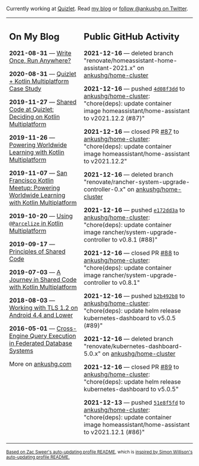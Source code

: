 Currently working at [Quizlet](https://quizlet.com/). Read [my blog](https://ankushg.com/) or [follow @ankushg on Twitter](https://twitter.com/ankushg).

<table><tr><td valign="top" width="40%">

## On My Blog
<!-- blog starts -->
**2021-08-31** — [Write Once, Run Anywhere?](https://ankushg.com/posts/write-once-run-anywhere-increment/)

**2020-08-31** — [Quizlet + Kotlin Multiplatform Case Study](https://ankushg.com/posts/quizlet-kotlin-multiplatform-case-study/)

**2019-11-27** — [Shared Code at Quizlet: Deciding on Kotlin Multiplatform](https://ankushg.com/posts/shared-code-kotlin-multiplatform/)

**2019-11-26** — [Powering Worldwide Learning with Kotlin Multiplatform](https://ankushg.com/speaking/droidcon-sf-2019)

**2019-11-07** — [San Francisco Kotlin Meetup: Powering Worldwide Learning with Kotlin Multiplatform](https://ankushg.com/speaking/sf-kotlin-meetup-2019)

**2019-10-20** — [Using `@Parcelize` in Kotlin Multiplatform](https://ankushg.com/posts/multiplatform-parcelize/)

**2019-09-17** — [Principles of Shared Code](https://ankushg.com/speaking/denver-startup-week-2019)

**2019-07-03** — [A Journey in Shared Code with Kotlin Multiplatform](https://ankushg.com/speaking/droidcon-berlin-2019)

**2018-08-03** — [Working with TLS 1.2 on Android 4.4 and Lower](https://ankushg.com/posts/tls-1.2-on-android/)

**2016-05-01** — [Cross-Engine Query Execution in Federated Database Systems](https://ankushg.com/projects/thesis)
<!-- blog ends -->
More on [ankushg.com](https://ankushg.com/)
</td><td valign="top" width="60%">

## Public GitHub Activity
<!-- githubActivity starts -->
**2021-12-16** — deleted branch "renovate/homeassistant-home-assistant-2021.x" on [ankushg/home-cluster](https://api.github.com/repos/ankushg/home-cluster)

**2021-12-16** — pushed [`4d08f3dd`](https://github.com/ankushg/home-cluster/commit/4d08f3ddf213ceac8f59eec2463a6eec902d2a9c) to [ankushg/home-cluster](https://api.github.com/repos/ankushg/home-cluster): "chore(deps): update container image homeassistant/home-assistant to v2021.12.2 (#87)"

**2021-12-16** — closed PR [#87](https://github.com/ankushg/home-cluster/pull/87) to [ankushg/home-cluster](https://api.github.com/repos/ankushg/home-cluster): "chore(deps): update container image homeassistant/home-assistant to v2021.12.2"

**2021-12-16** — deleted branch "renovate/rancher-system-upgrade-controller-0.x" on [ankushg/home-cluster](https://api.github.com/repos/ankushg/home-cluster)

**2021-12-16** — pushed [`e172dd3a`](https://github.com/ankushg/home-cluster/commit/e172dd3a27cab70d7e5fda9041a78c15f2586dab) to [ankushg/home-cluster](https://api.github.com/repos/ankushg/home-cluster): "chore(deps): update container image rancher/system-upgrade-controller to v0.8.1 (#88)"

**2021-12-16** — closed PR [#88](https://github.com/ankushg/home-cluster/pull/88) to [ankushg/home-cluster](https://api.github.com/repos/ankushg/home-cluster): "chore(deps): update container image rancher/system-upgrade-controller to v0.8.1"

**2021-12-16** — pushed [`b2b492b8`](https://github.com/ankushg/home-cluster/commit/b2b492b8e96e798fe36be0473dd7c3d3fa3ab20c) to [ankushg/home-cluster](https://api.github.com/repos/ankushg/home-cluster): "chore(deps): update helm release kubernetes-dashboard to v5.0.5 (#89)"

**2021-12-16** — deleted branch "renovate/kubernetes-dashboard-5.0.x" on [ankushg/home-cluster](https://api.github.com/repos/ankushg/home-cluster)

**2021-12-16** — closed PR [#89](https://github.com/ankushg/home-cluster/pull/89) to [ankushg/home-cluster](https://api.github.com/repos/ankushg/home-cluster): "chore(deps): update helm release kubernetes-dashboard to v5.0.5"

**2021-12-13** — pushed [`51e8f5fd`](https://github.com/ankushg/home-cluster/commit/51e8f5fd2ae4f7da2a53c75c6108b832dcfe1b6e) to [ankushg/home-cluster](https://api.github.com/repos/ankushg/home-cluster): "chore(deps): update container image homeassistant/home-assistant to v2021.12.1 (#86)"
<!-- githubActivity ends -->
</td></tr></table>

<sub><a href="https://github.com/ZacSweers/ZacSweers">Based on Zac Sweer's auto-updating profile README</a>, which is <a href="https://simonwillison.net/2020/Jul/10/self-updating-profile-readme/">inspired by Simon Willison's auto-updating profile README.</a></sub>